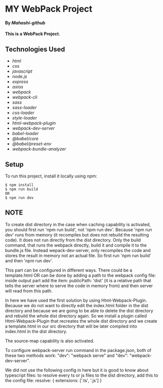 # MY WebPack Project

#### By _**Mahashi-github**_

#### This is a WebPack Project.

## Technologies Used
* _html_
* _css_
* _javascript_
* _node.js_
* _express_
* _axios_
* _webpack_
* _webpack-cli_
* _sass_
* _sass-loader_
* _css-loader_
* _style-loader_
* _html-webpack-plugin_
* _webpack-dev-server_
* _babel-loader_
* _@babel/core_
* _@babel/preset-env_
* _webpack-bundle-analyzer_


## Setup
To run this project, install it locally using npm:

```
$ npm install
$ npm run build
OR
$ npm run dev
```

## NOTE
To create dist directory in the case when caching capability is activated, you should first run 'npm run build', not 'npm run dev'. Because 'npm run dev' runs from memory (it recompiles but does not rebuild the resulting code). It does not run directly from the dist directory. Only the build command, that runs the webpack directly, build it and compile it to the bundle.js file. Instead wepack-dev-server, only recompiles the code and stores the result in memory not an actual file. So first run 'npm run build' and then 'npm run dev'.  

This part can be configured in different ways. There could be a template.html OR can be done by adding a path to the webpack config file: inside output part add the item: publicPath: 'dist' (it is a relative path that tells the server where to serve the code in memory from) and then server will read from this path. 

In here we have used the first solution by using Html-Webpack-Plugin. Because we do not want to directly edit the index.html folder in the dist directory and  because we are going to be able to delete the dist directory and rebuild the whole dist directory again. So we install a plugin called Html-Webpack-Plugin that recreates the whole dist directory and we create a template.html in our src directory that will be later compiled into index.html in the dist directory. 

The source-map capability is also activated. 

To configure webpack-server run command in the package.json, both of these two methods work:
    "dev": "webpack serve" and "dev": "webpack-dev-server". 

We did not use the following config in here but it is good to know about typescript files: to resolve every ts or js files to the dist directory, add this to the config file: 
resolve: {
    extensions: ['.ts', '.js']
}